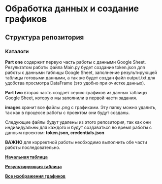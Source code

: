 # Обработка данных и создание графиков

## Структура репозитория

### Каталоги

__Part one__ содержит первую часть работы с данными Google Sheet. Результатом работы файла Main.py будет создание token.json для работы с данными таблицы Google Sheet, заполнение результирующей таблицы готовыми данными, а так же будет создан файл output.txt для удобства просмотра DataFrame (это удобно при очистке данных).

__Part two__ вторая часть создает серию графиков из данных таблицы Google Sheet, которую мы заполнили в первой части задания.

__images__ хранит все файлы .png с графиками. Эту папку можно удалить, так как в процессе работы с проектом они будут созданы.

Следующие файлы будут удалены из этого репозитория, так как они индивидуальны для каждого и будут создаваться во время работы с данным проектом: __token.json, credentials.json__

__ВАЖНО__ для корректной работы необходимо выполнить обе части работы последовательно.

[__Начальная таблица__](https://docs.google.com/spreadsheets/d/165sp-lWd1L4qWxggw25DJo_njOCvzdUjAd414NSE8co/edit#gid=1439079331)

[__Результирующая таблица__](https://docs.google.com/spreadsheets/d/1DTK-vR7hEb5cXZScVuFfskA19iYEt8g69qfZxnxun2Y/edit)

[__Все изображения графиков__](https://drive.google.com/drive/folders/1E6sXSo4MnlWWOEDDgIuY2us-OXxapHmg?usp=drive_link)
